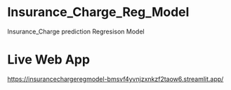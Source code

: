 # Insurance_Charge_Reg_Model
Insurance_Charge prediction Regresison Model

# Live Web App
https://insurancechargeregmodel-bmsvf4yvnjzxnkzf2taow6.streamlit.app/
